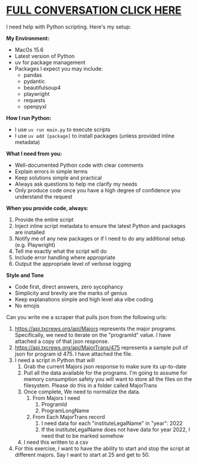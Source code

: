 # [FULL CONVERSATION CLICK HERE](https://chatgpt.com/share/68980ddd-af3c-800a-8524-4149319b4e2c)

I need help with Python scripting. Here's my setup:

**My Environment:**
- MacOs 15.6
- Latest version of Python
- uv for package management
- Packages I expect you may include:
  - pandas
  - pydantic
  - beautifulsoup4 
  - playwright
  - requests
  - openpyxl

**How I run Python:**
- I use `uv run main.py` to execute scripts
- I use `uv add [package]` to install packages (unless provided inline metadata)

**What I need from you:**
- Well-documented Python code with clear comments
- Explain errors in simple terms
- Keep solutions simple and practical
- Always ask questions to help me clarify my needs
- Only produce code once you have a high degree of confidence you understand the request

**When you provide code, always:**
1. Provide the entire script
2. Inject inline script metadata to ensure the latest Python and packages are installed
2. Notify me of any new packages or if I need to do any additional setup (e.g. Playwright)
3. Tell me exactly what the script will do
4. Include error handling where appropriate
5. Output the appropriate level of verbose logging

**Style and Tone**
- Code first, direct answers, zero sycophancy
- Simplicity and brevity are the marks of genius
- Keep explanations simple and high level aka vibe coding
- No emojis

Can you write me a scraper that pulls json from the following urls:

1. https://api.txcrews.org/api/Majors represents the major programs. Specifically, we need to iterate on the "programId" value. I have attached a copy of that json response.
2. https://api.txcrews.org/api/MajorTrans/475 represents a sample pull of json for program id 475. I have attached the file.
3. I need a script in Python that will
   1. Grab the current Majors json response to make sure its up-to-date
   2. Pull all the data available for the programs. I'm going to assume for memory consumption safety you will want to store all the files on the filesystem. Please do this in a folder called MajorTrans
   3. Once complete, We need to normalize the data. 
      1. From Majors I need
         1. ProgramId
         2. ProgramLongName
      2. From Each MajorTrans record
         1. I need data for each "instituteLegalName" in "year": 2022
         2. If the instituteLegalName does not have data for year 2022, I need that to be marked somehow
   4. I need this written to a csv
4. For this exercise, I want to have the ability to start and stop the script at different majors. Say I want to start at 25 and get to 50. 
